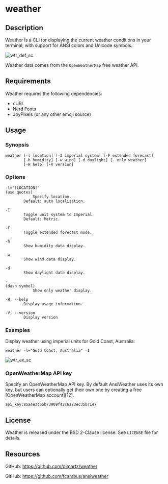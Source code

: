 # weather



## Description

Weather is a CLI for displaying the current weather conditions
in your terminal, with support for ANSI colors and Unicode symbols.

![wtr_def_sc](https://user-images.githubusercontent.com/98893034/194855543-759d83ba-6ae9-4c9c-a06b-326079fa9c20.png)

Weather data comes from the `OpenWeatherMap` free weather API.



## Requirements

Weather requires the following dependencies:

- cURL
- Nerd Fonts
- JoyPixels (or any other emoji source)



## Usage

### Synopsis

	weather [-l location] [-I imperial system] [-F extended forecast]
	        [-h humidity] [-w wind] [-d daylight] [- only weather]
	        [-H help] [-V version]

### Options

	-l="[LOCATION]"
	(use quotes)
	        	Specify location.
			Default: auto localization.
	
	-I
			Toggle unit system to Imperial.
			Default: Metric.
	
	-F
			Toggle extended forecast mode.
	
	-h
			Show humidity data display.
	
	-w
			Show wind data display.
		
	-d
			Show daylight data display.
		
	-
	(dash symbol)
	        	Show only weather display.
	
	-H, --help
			Display usage information.
		
	-V, --version
			Display version


### Examples

Display weather using imperial units for Gold Coast, Australia:

	weather -l="Gold Coast, Australia" -I

![wtr_ex_sc](https://user-images.githubusercontent.com/98893034/194863363-2104ae37-bb65-459b-8ce4-baa351314cd9.png)

### OpenWeatherMap API key

Specify an OpenWeatherMap API key. By default AnsiWeather uses its own
key, but users can optionally get their own one by creating a free
[OpenWeatherMap account][12].

	api_key:85a4e3c55b73909f42c6a23ec35b7147



## License

Weather is released under the BSD 2-Clause license. See `LICENSE` file
for details.



## Resources

GitHub: https://github.com/dimartz/weather

GitHub: https://github.com/fcambus/ansiweather
